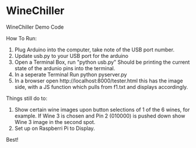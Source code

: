 # WineChiller
WineChiller Demo Code 

How To Run:

1. Plug Arduino into the computer, take note of the USB port number.
2. Update usb.py to your USB port for the arduino
3. Open a Terminal Box, run "python usb.py" Should be printing the current state of the ardunio pins into the terminal.
4. In a seperate Terminal Run python pyserver.py
5. In a browser open http://localhost:8000/tester.html this has the image side, with a JS function which pulls from f1.txt and displays accordingly. 


Things still do to:
1. Show certain wine images upon button selections of 1 of the 6 wines, for example. If Wine 3 is chosen and Pin 2 (010000) is pushed down show Wine 3 image in the second spot.
2. Set up on Raspberri Pi to Display.



Best! 
